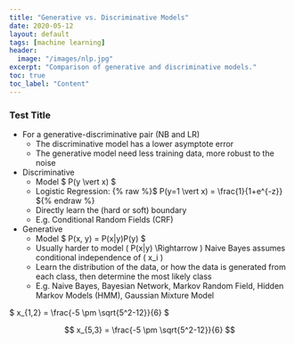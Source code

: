 ```yaml
---
title: "Generative vs. Discriminative Models"
date: 2020-05-12
layout: default
tags: [machine learning]
header:
  image: "/images/nlp.jpg"
excerpt: "Comparison of generative and discriminative models."
toc: true
toc_label: "Content"
---
```


### Test Title

* For a generative-discriminative pair (NB and LR)
  * The discriminative model has a lower asymptote error
  * The generative model need less training data, more robust to the noise
* Discriminative
  * Model $ P(y \vert x) $
  * Logistic Regression: {% raw %}$ P(y=1 \vert x) = \frac{1}{1+e^{-z}} ${% endraw %}
  * Directly learn the (hard or soft) boundary 
  * E.g. Conditional Random Fields (CRF)
* Generative
  * Model $ P(x, y) = P(x|y)P(y) $
  * Usually harder to model \( P(x|y) \Rightarrow \) Naive Bayes assumes conditional independence of \( x_i \)
  * Learn the distribution of the data, or how the data is generated from each class, then determine the most likely class
  * E.g. Naive Bayes, Bayesian Network, Markov Random Field, Hidden Markov Models (HMM), Gaussian Mixture Model

$ x_{1,2} = \frac{-5 \pm \sqrt{5^2-12}}{6} $

$$ x_{5,3} = \frac{-5 \pm \sqrt{5^2-12}}{6} $$
